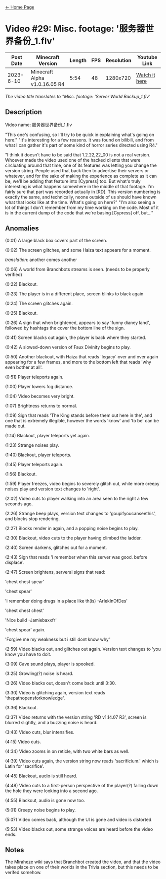 [← Home Page](../README.md#2-videos)

# Video #29: Misc. footage: '服务器世界备份_1.flv'
| Post Date  | Minecraft Version             | Length  | FPS | Resolution | Youtube Link      | 
| ---------  | ----------------------------- | ------- | --- | ---------- | ----------------- | 
| 2023-6-10 | Minecraft Alpha v1.0.16.05 R4 | 5:54 | 48  | 1280x720  | [Watch it here](https://www.youtube.com/watch?v=cpo_SlmbIuY) | 

*The video title translates to "Misc. footage: 'Server World Backup_1.flv'*

## Description

Video name: 服务器世界备份_1.flv

"This one's confusing, so I'll try to be quick in explaining what's going on here."
"It's interesting for a few reasons. It was found on bilibili, and from what I can gather it's part of some kind of horror series directed using R4."

"I think it doesn't have to be said that 1.2.22,22_00 is not a real version. Whoever made the video used one of the hacked clients that were circluating around that time, one of its features was letting you change the version string. People used that back then to advertise their servers or whatever, and for the sake of making the experience as complete as it can be, we'll be adding that feature into [Cypress] too. But what's truly interesting is what happens somewhere in the middle of that footage. I'm fairly sure that part was recorded actually in [RD]. This version numbering is exactly the same, and technically, noone outside of us should have known what that looks like at the time. What's going on here?"
"I'm also seeing a lot of things I don't remember from my time working on the code. Most of it is in the current dump of the code that we're basing [Cypress] off, but..."

## Anomalies

(0:01) A large black box covers part of the screen.

(0:02) The screen glitches, and some Haiza text appears for a moment.

*translation:* another comes another

(0:06) A world from Branchbots streams is seen. (needs to be properly verified)

(0:22) Blackout.

(0:23) The player is in a different place, screen blinks to black again

(0:24) The screen glitches again.

(0:25) Blackout.

(0:26) A sign that when brightened, appears to say 'funny dianey land', followed by hashtags the cover the bottom line of the sign.

(0:41) Screen blacks out again, the player is back where they started.

(0:42) A slowed-down version of Faux Divinity begins to play.

(0:50) Another blackout, with Haiza that reads 'legacy' over and over again appearing for a few frames, and more to the bottom left that reads 'why even bother at all'.

(0:51) Player teleports again.

(1:00) Player lowers fog distance.

(1:04) Video becomes very bright.

(1:07) Brightness returns to normal.

(1:09) Sign that reads 'The King stands before them out here in the', and one that is extremely illegible, however the words 'know' and 'to be' can be made out.

(1:14) Blackout, player teleports yet again.

(1:23) Strange noises play.

(1:40) Blackout, player teleports.

(1:45) Player teleports again.

(1:56) Blackout.

(1:59) Player freezes, video begins to severely glitch out, while more creepy noises play and version text changes to 'right'.

(2:02) Video cuts to player walking into an area seen to the right a few seconds ago.

(2:26) Strange beep plays, version text changes to 'goupifyoucanseethis', and blocks stop rendering.

(2:27) Blocks render in again, and a popping noise begins to play.

(2:30) Blackout, video cuts to the player having climbed the ladder.

(2:40) Screen darkens, glitches out for a moment.

(2:43) Sign that reads 'i remember when this server was good. before displace'.

(2:47) Screen brightens, serveral signs that read:

'chest chest spear'

'chest spear'

'i remember doing drugs in a place like th(is) -ArlekInOfDes'

'chest chest chest'

'Nice build -Jamiebaxxfr'

'chest spear' again.

'Forgive me my weakness but i still dont know why'

(2:59) Video blacks out, and glitches out again. Version text changes to 'you know you have to doit.

(3:09) Cave sound plays, player is spooked.

(3:25) Growling(?) noise is heard.

(3:26) Video blacks out, doesn't come back until 3:30.

(3:30) Video is glitching again, version text reads 'thepathopensforknowledge'.

(3:36) Blackout.

(3:37) Video returns with the version string 'RD v1.14.07 R3', screen is blurred slightly, and a buzzing noise is heard.

(3:43) Video cuts, blur intensifies.

(4:15) Video cuts. 

(4:34) Video zooms in on reticle, with two white bars as well.

(4:39) Video cuts again, the version string now reads 'sacrificium.' which is Latin for 'sacrifice'.

(4:45) Blackout, audio is still heard.

(4:48) Video cuts to a first-person perspective of the player(?) falling down the hole they were looking into a second ago.

(4:55) Blackout, audio is gone now too.

(5:01) Creepy noise begins to play.

(5:07) Video comes back, although the UI is gone and video is distorted.

(5:53) Video blacks out, some strange voices are heard before the video ends.

## Notes

The Miraheze wiki says that Branchbot created the video, and that the video takes place on one of their worlds in the Trivia section, but this needs to be verifed somehow.